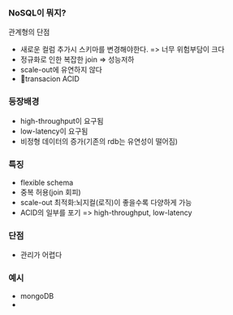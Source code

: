 


### NoSQL이 뭐지?

관계형의 단점 
- 새로운 컬럼 추가시 스키마를 변경해야한다. => 너무 위험부담이 크다
- 정규화로 인한 복잡한 join => 성능저하
- scale-out에 유연하지 않다
- transacion ACID

### 등장배경
- high-throughput이 요구됨
- low-latency이 요구됨
- 비정형 데이터의 증가(기존의 rdb는 유연성이 떨어짐)


### 특징
- flexible schema
- 중복 허용(join 회피)
- scale-out 최적화:뇌지컬(로직)이 좋을수록 다양하게 가능
- ACID의 일부를 포기 => high-throughput, low-latency


### 단점
- 관리가 어렵다

### 예시
- mongoDB
- 



